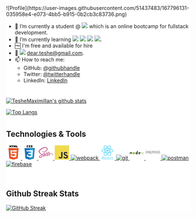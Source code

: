 <div style="background-color: white">
<span align='center'>![Profile](https://user-images.githubusercontent.com/51437483/167796131-035958e4-e073-4bb5-b915-0b2cb3c83736.png)</span>

- 🔭 I’m currently a student @ ![](https://img.shields.io/badge/Microverse-blueviolet) which is an online bootcamp for fullstack development.
- 🌱 I’m currently learning ![](https://img.shields.io/badge/Styling:CSS-lightgreen) ![](https://img.shields.io/badge/Markup:HTML-red) ![](https://img.shields.io/badge/JS-React-brightgreen) ![](https://img.shields.io/badge/JavaScript-green).
- 🆓 I'm free and available for hire
- 💬 ![](https://img.shields.io/badge/Email-Gmail-red) dear.teshe@gmail.com.
- 📫 How to reach me: 
  - GitHub: [@githubhandle](https://github.com/TesheMaximillan)
  - Twitter: [@twitterhandle](https://twitter.com/TesheKura)
  - LinkedIn: [LinkedIn](https://www.linkedin.com/in/teshome-kurabachew-aa8067180/)

#
[![TesheMaximillan's github stats](https://github-readme-stats.vercel.app/api?username=TesheMaximillan&show_icons=true&theme=tokyonight)](https://github.com/TesheMaximillan/github-readme-stats)

[![Top Langs](https://github-readme-stats.vercel.app/api/top-langs/?username=TesheMaximillan&show_icons=true&theme=tokyonight&layout=compact)](https://github.com/TesheMaximillan/github-readme-stats)

#
## Technologies & Tools

<p align="left">
    <a href="https://www.w3.org/html/" target="_blank"> <img src="https://raw.githubusercontent.com/devicons/devicon/master/icons/html5/html5-original-wordmark.svg" alt="html5" width="40" height="40"/> </a>
    <a href="https://www.w3schools.com/css/" target="_blank"> <img src="https://raw.githubusercontent.com/devicons/devicon/master/icons/css3/css3-original-wordmark.svg" alt="css3" width="40" height="40"/> </a>
<a href="https://sass-lang.com" target="_blank"> <img src="https://raw.githubusercontent.com/devicons/devicon/master/icons/sass/sass-original.svg" alt="sass" width="40" height="40"/> </a>
    <a href="https://developer.mozilla.org/en-US/docs/Web/JavaScript" target="_blank"> <img src="https://raw.githubusercontent.com/devicons/devicon/master/icons/javascript/javascript-original.svg" alt="javascript" width="40" height="40"/> </a>
<a href="https://webpack.js.org/" target="_blank"> <img src="https://www.vectorlogo.zone/logos/js_webpack/js_webpack-icon.svg" alt="webpack" width="40" height="40"/> </a>
<a href="https://reactjs.org/" target="_blank"> <img src="https://raw.githubusercontent.com/devicons/devicon/master/icons/react/react-original-wordmark.svg" alt="react" width="40" height="40"/> </a>
<a href="https://git-scm.com/" target="_blank"> <img src="https://www.vectorlogo.zone/logos/git-scm/git-scm-icon.svg" alt="git" width="40" height="40"/> </a>
 <a href="https://nodejs.org" target="_blank"> <img src="https://raw.githubusercontent.com/devicons/devicon/master/icons/nodejs/nodejs-original-wordmark.svg" alt="nodejs" width="40" height="40"/> </a>
    <a href="https://expressjs.com" target="_blank"> <img src="https://raw.githubusercontent.com/devicons/devicon/master/icons/express/express-original-wordmark.svg" alt="express" width="40" height="40"/> </a>
<a href="https://www.postman.com/" target="_blank"> <img src="https://www.vectorlogo.zone/logos/getpostman/getpostman-icon.svg" alt="postman" width="40" height="40"/> </a>
 <a href="https://firebase.google.com/" target="_blank"> <img src="https://www.vectorlogo.zone/logos/firebase/firebase-icon.svg" alt="firebase" width="40" height="40"/> </a>
</p>
</br>

## Github Streak Stats
[![GitHub Streak](https://github-readme-streak-stats.herokuapp.com/?user=TesheMaximillan&theme=tokyonight)](https://git.io/streak-stats)
</br>

</div>
